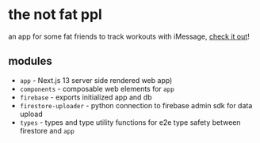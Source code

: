 # the not fat ppl

an app for some fat friends to track workouts with iMessage, [check it out](https://nfp-leaderboard.vercel.app/)!

## modules

- `app` - Next.js 13 server side rendered web app)
- `components` - composable web elements for `app`
- `firebase` - exports initialized app and db
- `firestore-uploader` - python connection to firebase admin sdk for data upload
- `types` - types and type utility functions for e2e type safety between firestore and `app`
